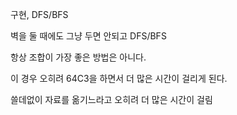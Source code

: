 구현, DFS/BFS



벽을 둘 때에도 그냥 두면 안되고 DFS/BFS

항상 조합이 가장 좋은 방법은 아니다. 

이 경우 오히려 64C3을 하면서 더 많은 시간이 걸리게 된다. 

쓸데없이 자료를 옮기느라고 오히려 더 많은 시간이 걸림